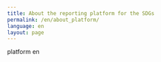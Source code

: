 ```yaml
---
title: About the reporting platform for the SDGs
permalink: /en/about_platform/
language: en
layout: page
---
```


platform en

